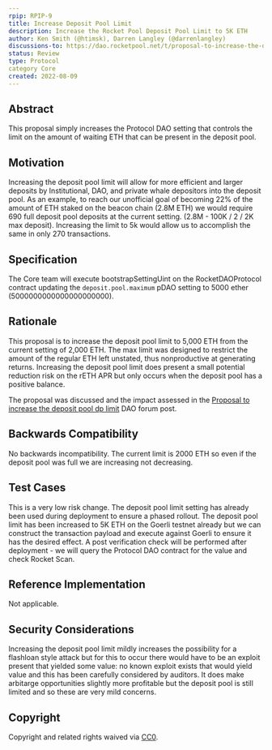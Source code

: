 ```yaml
---
rpip: RPIP-9 
title: Increase Deposit Pool Limit 
description: Increase the Rocket Pool Deposit Pool Limit to 5K ETH
author: Ken Smith (@htimsk), Darren Langley (@darrenlangley)
discussions-to: https://dao.rocketpool.net/t/proposal-to-increase-the-deposit-pool-dp-limit/817
status: Review 
type: Protocol
category Core
created: 2022-08-09
---
```


## Abstract
This proposal simply increases the Protocol DAO setting that controls the limit on the amount of waiting ETH that can be present in the deposit pool.

## Motivation
Increasing the deposit pool limit will allow for more efficient and larger deposits by Institutional, DAO, and private whale depositors into the deposit pool. As an example, to reach our unofficial goal of becoming 22% of the amount of ETH staked on the beacon chain (2.8M ETH) we would require 690 full deposit pool deposits at the current setting. (2.8M - 100K / 2 / 2K max deposit). Increasing the limit to 5k would allow us to accomplish the same in only 270 transactions.

## Specification
The Core team will execute bootstrapSettingUint on the RocketDAOProtocol contract updating the `deposit.pool.maximum` pDAO setting to 5000 ether (5000000000000000000000).   

## Rationale
This proposal is to increase the deposit pool limit to 5,000 ETH from the current setting of 2,000 ETH. The max limit was designed to restrict the amount of the regular ETH left unstated, thus nonproductive at generating returns. Increasing the deposit pool limit does present a small potential reduction risk on the rETH APR but only occurs when the deposit pool has a positive balance.

The proposal was discussed and the impact assessed in the [Proposal to increase the deposit pool dp limit](https://dao.rocketpool.net/t/proposal-to-increase-the-deposit-pool-dp-limit/817) DAO forum post.

## Backwards Compatibility
No backwards incompatibility. The current limit is 2000 ETH so even if the deposit pool was full we are increasing not decreasing.

## Test Cases
This is a very low risk change. The deposit pool limit setting has already been used during deployment to ensure a phased rollout. The deposit pool limit has been increased to 5K ETH on the Goerli testnet already but we can construct the transaction payload and execute against Goerli to ensure it has the desired effect.
A post verification check will be performed after deployment - we will query the Protocol DAO contract for the value and check Rocket Scan.

## Reference Implementation
Not applicable.

## Security Considerations
Increasing the deposit pool limit mildly increases the possibility for a flashloan style attack but for this to occur there would have to be an exploit present that yielded some value: no known exploit exists that would yield value and this has been carefully considered by auditors. It does make arbitarge opportunities slightly more profitable but the deposit pool is still limited and so these are very mild concerns.  

## Copyright
Copyright and related rights waived via [CC0](https://creativecommons.org/publicdomain/zero/1.0/).
